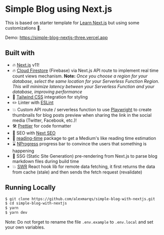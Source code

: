 # Simple Blog using Next.js

This is based on starter template for [Learn Next.js](https://nextjs.org/learn) but using some customizations 🚀.

Demo: https://simple-blog-nextjs-three.vercel.app

## Built with

- 🔥 [Next.js](https://nextjs.org) v11!
- 🔥 [Cloud Firestore](https://firebase.google.com/docs/firestore) (Firebase) via Next.js API route to implement real time count views mechanism. **Note:** _Once you choose a region for your database, select the same location for your Serverless Function Region. This will minimize latency between your Serverless Function and your database, improving performance_
- 🎨 [Tailwind CSS](https://tailwindcss.com) integration for styling
- ✏️ Linter with [ESLint](https://eslint.org)
- 💥 Custom API route / serverless function to use [Playwright](https://playwright.dev/) to create thumbnails for blog posts preview when sharing the link in the social media (Twitter, Facebook, etc.)!
- 🛠 [Prettier](https://prettier.io) for code formatter
- 🦊 SEO with [Next SEO](https://github.com/garmeeh/next-seo)
- 📑 [reading-time](https://www.npmjs.com/package/reading-time) package to get a Medium's like reading time estimation
- ⌛ [NProgress](NProgress.js) progress bar to convince the users that something is happening
- 📝 SSG (Static Site Generation) pre-rendering from Next.js to parse blog markdown files during build time
- 💥 [SWR](https://swr.vercel.app/) React hook lib for remote data fetching, it first returns the data from cache (stale) and then sends the fetch request (revalidate)

## Running Locally

```bash
$ git clone https://github.com/alexmarqs/simple-blog-with-nextjs.git
$ cd simple-blog-with-nextjs
$ yarn
$ yarn dev
```

Note: Do not forget to rename the file `.env.example` to `.env.local` and set your own variables.
